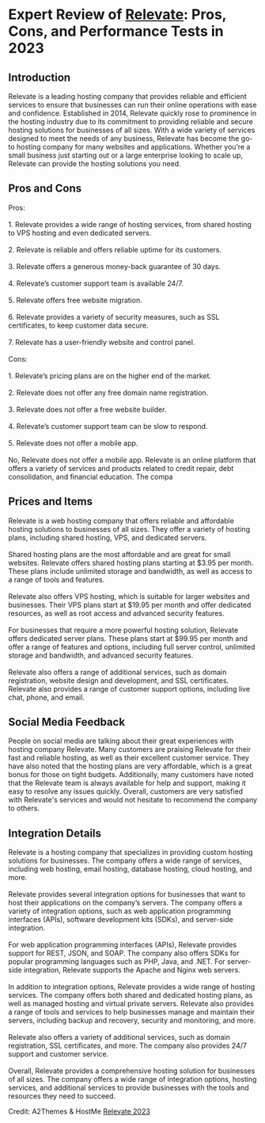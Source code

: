 <h1>Expert Review of <a href="https://a2themes.com/relevate-reviews">Relevate</a>: Pros, Cons, and Performance Tests in 2023</h1>
<h2>Introduction</h2>
Relevate is a leading hosting company that provides reliable and efficient services to ensure that businesses can run their online operations with ease and confidence. Established in 2014, Relevate quickly rose to prominence in the hosting industry due to its commitment to providing reliable and secure hosting solutions for businesses of all sizes. With a wide variety of services designed to meet the needs of any business, Relevate has become the go-to hosting company for many websites and applications. Whether you’re a small business just starting out or a large enterprise looking to scale up, Relevate can provide the hosting solutions you need.
<h2>Pros and Cons</h2>
Pros:<br><br>1. Relevate provides a wide range of hosting services, from shared hosting to VPS hosting and even dedicated servers.<br><br>2. Relevate is reliable and offers reliable uptime for its customers.<br><br>3. Relevate offers a generous money-back guarantee of 30 days.<br><br>4. Relevate’s customer support team is available 24/7.<br><br>5. Relevate offers free website migration.<br><br>6. Relevate provides a variety of security measures, such as SSL certificates, to keep customer data secure.<br><br>7. Relevate has a user-friendly website and control panel.<br><br>Cons:<br><br>1. Relevate’s pricing plans are on the higher end of the market.<br><br>2. Relevate does not offer any free domain name registration.<br><br>3. Relevate does not offer a free website builder.<br><br>4. Relevate’s customer support team can be slow to respond.<br><br>5. Relevate does not offer a mobile app. <br><br>No, Relevate does not offer a mobile app. Relevate is an online platform that offers a variety of services and products related to credit repair, debt consolidation, and financial education. The compa
<h2>Prices and Items</h2>
Relevate is a web hosting company that offers reliable and affordable hosting solutions to businesses of all sizes. They offer a variety of hosting plans, including shared hosting, VPS, and dedicated servers. <br><br>Shared hosting plans are the most affordable and are great for small websites. Relevate offers shared hosting plans starting at $3.95 per month. These plans include unlimited storage and bandwidth, as well as access to a range of tools and features. <br><br>Relevate also offers VPS hosting, which is suitable for larger websites and businesses. Their VPS plans start at $19.95 per month and offer dedicated resources, as well as root access and advanced security features. <br><br>For businesses that require a more powerful hosting solution, Relevate offers dedicated server plans. These plans start at $99.95 per month and offer a range of features and options, including full server control, unlimited storage and bandwidth, and advanced security features.<br><br>Relevate also offers a range of additional services, such as domain registration, website design and development, and SSL certificates. Relevate also provides a range of customer support options, including live chat, phone, and email.
<h2>Social Media Feedback</h2>
People on social media are talking about their great experiences with hosting company Relevate. Many customers are praising Relevate for their fast and reliable hosting, as well as their excellent customer service. They have also noted that the hosting plans are very affordable, which is a great bonus for those on tight budgets. Additionally, many customers have noted that the Relevate team is always available for help and support, making it easy to resolve any issues quickly. Overall, customers are very satisfied with Relevate's services and would not hesitate to recommend the company to others.
<h2>Integration Details</h2>
Relevate is a hosting company that specializes in providing custom hosting solutions for businesses. The company offers a wide range of services, including web hosting, email hosting, database hosting, cloud hosting, and more.<br><br>Relevate provides several integration options for businesses that want to host their applications on the company’s servers. The company offers a variety of integration options, such as web application programming interfaces (APIs), software development kits (SDKs), and server-side integration.<br><br>For web application programming interfaces (APIs), Relevate provides support for REST, JSON, and SOAP. The company also offers SDKs for popular programming languages such as PHP, Java, and .NET. For server-side integration, Relevate supports the Apache and Nginx web servers.<br><br>In addition to integration options, Relevate provides a wide range of hosting services. The company offers both shared and dedicated hosting plans, as well as managed hosting and virtual private servers. Relevate also provides a range of tools and services to help businesses manage and maintain their servers, including backup and recovery, security and monitoring, and more.<br><br>Relevate also offers a variety of additional services, such as domain registration, SSL certificates, and more. The company also provides 24/7 support and customer service.<br><br>Overall, Relevate provides a comprehensive hosting solution for businesses of all sizes. The company offers a wide range of integration options, hosting services, and additional services to provide businesses with the tools and resources they need to succeed.
<p>Credit: A2Themes & HostMe <a href="https://a2themes.com/relevate-reviews">Relevate 2023</a></p>